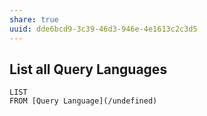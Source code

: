 ```yaml
---
share: true
uuid: dde6bcd9-3c39-46d3-946e-4e1613c2c3d5
---
```

## List all Query Languages

```dataview
LIST
FROM [Query Language](/undefined)
```